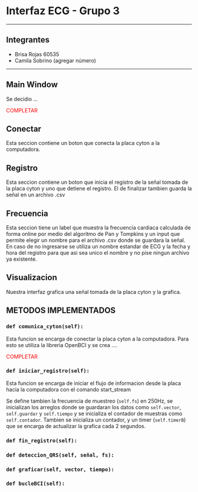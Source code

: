 # Interfaz ECG - Grupo 3

<hr/>

## Integrantes

- Brisa Rojas 60535
- Camila Sobrino (agregar número)

<hr/>

## Main Window
Se decidio ... <p style='color: red'> COMPLETAR</p> 


## Conectar
Esta seccion contiene un boton que conecta la placa cyton a la computadora.

## Registro
Esta seccion contiene un boton que inicia el registro de la señal tomada de la placa cyton y uno que detiene el registro. El de finalizar
tambien guarda la señal en un archivo .csv

## Frecuencia 
Esta seccion tiene un label que muestra la frecuencia cardiaca calculada de forma online por medio del algoritmo de Pan y Tompkins y un input que permite elegir un nombre para el archivo .csv donde se guardara la señal.
En caso de no ingresarse se utiliza un nombre estandar de ECG y la fecha y hora del registro para que asi sea unico el nombre y no pise ningun archivo ya existente.

## Visualizacion
Nuestra interfaz grafica una señal tomada de la placa cyton y la grafica.

## METODOS IMPLEMENTADOS

### `def comunica_cyton(self):`
Esta funcion se encarga de conectar la placa cyton a la computadora. Para esto se utiliza la libreria OpenBCI y se crea ....<p style='color: red'> COMPLETAR</p> 

### `def iniciar_registro(self):`
Esta funcion se encarga de iniciar el flujo de informacion desde la placa hacia la computadora con el comando start_stream

Se define tambien la frecuencia de muestreo (`self.fs`) en 250Hz, se inicializan los arreglos donde se guardaran los datos como `self.vector`, `self.guardar` y `self.tiempo` y se inicializa el contador de muestras como `self.contador`. Tambien se inicializa un contador, y un timer (`self.timerB`) que se encarga de actualizar la grafica cada 2 segundos.

### `def fin_registro(self):`

### `def deteccion_QRS(self, señal, fs):`

### `def graficar(self, vector, tiempo):`

### `def bucleBCI(self):`